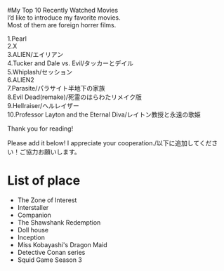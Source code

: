 #My Top 10 Recently Watched Movies<br>
I’d like to introduce my favorite movies.<br>
Most of them are foreign horrer films.<br>

1.Pearl<br>
2.X<br>
3.ALIEN/エイリアン<br>
4.Tucker and Dale vs. Evil/タッカーとデイル<br>
5.Whiplash/セッション<br>
6.ALIEN2<br>
7.Parasite/パラサイト半地下の家族<br>
8.Evil Dead(remake)/死霊のはらわたリメイク版<br>
9.Hellraiser/ヘルレイザー<br>
10.Professor Layton and the Eternal Diva/レイトン教授と永遠の歌姫<br>

Thank you for reading!<br>

Please add it below! I appreciate your cooperation./以下に追加してください！ご協力お願いします。
# List of place
- The Zone of Interest
- Interstaller
- Companion
- The Shawshank Redemption
- Doll house
- Inception
- Miss Kobayashi's Dragon Maid
- Detective Conan series
- Squid Game Season 3


